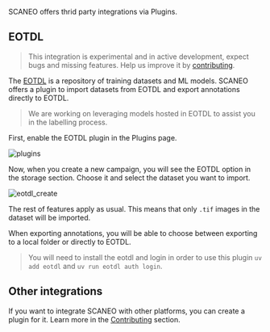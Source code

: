 SCANEO offers thrid party integrations via Plugins. 

## EOTDL

> This integration is experimental and in active development, expect bugs and missing features. Help us improve it by [contributing](contributing.md).

The [EOTDL](https://eotdl.com) is a repository of training datasets and ML models. SCANEO offers a plugin to import datasets from EOTDL and export annotations directly to EOTDL.

> We are working on leveraging models hosted in EOTDL to assist you in the labelling process.

First, enable the EOTDL plugin in the Plugins page.

![plugins](/img/plugins.png)

Now, when you create a new campaign, you will see the EOTDL option in the storage section. Choose it and select the dataset you want to import.

![eotdl_create](/img/create_eotdl.png)

The rest of features apply as usual. This means that only `.tif` images in the dataset will be imported.

When exporting annotations, you will be able to choose between exporting to a local folder or directly to EOTDL.

> You will need to install the eotdl and login in order to use this plugin `uv add eotdl` and `uv run eotdl auth login`.

## Other integrations

If you want to integrate SCANEO with other platforms, you can create a plugin for it. Learn more in the [Contributing](contributing.md) section.